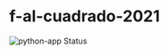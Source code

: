 # f-al-cuadrado-2021

![python-app Status](https://github.com/uca-pid/2021-f-al-cuadrado/actions/workflows/python-app/badge.svg)
